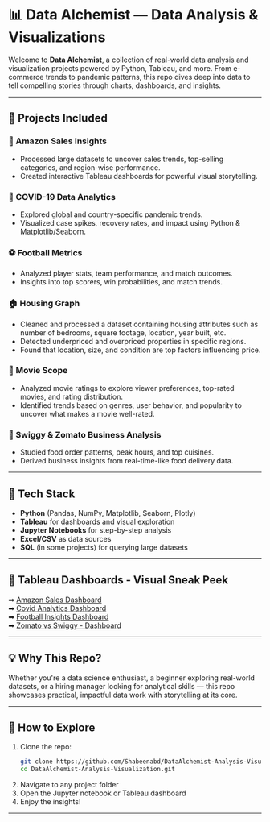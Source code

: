 # 📊 Data Alchemist — Data Analysis & Visualizations

Welcome to **Data Alchemist**, a collection of real-world data analysis and visualization projects powered by Python, Tableau, and more. From e-commerce trends to pandemic patterns, this repo dives deep into data to tell compelling stories through charts, dashboards, and insights.

---

## 🚀 Projects Included

### 🛒 Amazon Sales Insights
- Processed large datasets to uncover sales trends, top-selling categories, and region-wise performance.
- Created interactive Tableau dashboards for powerful visual storytelling.

### 🦠 COVID-19 Data Analytics
- Explored global and country-specific pandemic trends.
- Visualized case spikes, recovery rates, and impact using Python & Matplotlib/Seaborn.

### ⚽ Football Metrics
- Analyzed player stats, team performance, and match outcomes.
- Insights into top scorers, win probabilities, and match trends.

### 🏠 Housing Graph
- Cleaned and processed a dataset containing housing attributes such as number of bedrooms, square footage, location, year built, etc.
- Detected underpriced and overpriced properties in specific regions.
- Found that location, size, and condition are top factors influencing price.

### 🎥 Movie Scope
- Analyzed movie ratings to explore viewer preferences, top-rated movies, and rating distribution.
- Identified trends based on genres, user behavior, and popularity to uncover what makes a movie well-rated.

### 🍔 Swiggy & Zomato Business Analysis
- Studied food order patterns, peak hours, and top cuisines.
- Derived business insights from real-time-like food delivery data.

---

## 🧰 Tech Stack

- **Python** (Pandas, NumPy, Matplotlib, Seaborn, Plotly)
- **Tableau** for dashboards and visual exploration
- **Jupyter Notebooks** for step-by-step analysis
- **Excel/CSV** as data sources
- **SQL** (in some projects) for querying large datasets

---

## 📶 Tableau Dashboards - Visual Sneak Peek

➡ [Amazon Sales Dashboard](https://public.tableau.com/app/profile/shabeen.abdul.varis/viz/AMAZON-SALESINSIGHTS/Dashboard1)    
➡ [Covid Analytics Dashboard](https://public.tableau.com/app/profile/shabeen.abdul.varis/viz/COVID_DASHBOARD_16916884847960/Dashboard1)    
➡ [Football Insights Dashboard](https://public.tableau.com/views/EUROPEANFOOTBALLCLUB2000-2021/Dashboard1?:language=en-US&:display_count=n&:origin=viz_share_link)   
➡ [Zomato vs Swiggy - Dashboard](https://public.tableau.com/app/profile/shabeen.abdul.varis/viz/ZOMATO-SWIGGY_BUSINESS_ANALYSIS/Dashboard1)    


---

## 💡 Why This Repo?

Whether you're a data science enthusiast, a beginner exploring real-world datasets, or a hiring manager looking for analytical skills — this repo showcases practical, impactful data work with storytelling at its core.

---

## 📂 How to Explore

1. Clone the repo:
   ```bash
   git clone https://github.com/Shabeenabd/DataAlchemist-Analysis-Visualization.git
   cd DataAlchemist-Analysis-Visualization.git
   ```
2. Navigate to any project folder
3. Open the Jupyter notebook or Tableau dashboard
4. Enjoy the insights!
----------------

